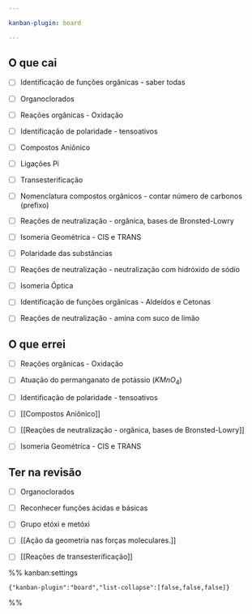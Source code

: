 ```yaml
---

kanban-plugin: board

---
```


## O que cai

- [ ] Identificação de funções orgânicas - saber todas
- [ ] Organoclorados
- [ ] Reações orgânicas - Oxidação
- [ ] Identificação de polaridade - tensoativos
- [ ] Compostos Aniônico
- [ ] Ligações Pi
- [ ] Transesterificação
- [ ] Nomenclatura compostos orgânicos - contar número de carbonos (prefixo)
- [ ] Reações de neutralização - orgânica, bases de Bronsted-Lowry
- [ ] Isomeria Geométrica - CIS e TRANS
- [ ] Polaridade das substâncias
- [ ] Reações de neutralização - neutralização com hidróxido de sódio
- [ ] Isomeria Óptica
- [ ] Identificação de funções orgânicas - Aldeídos e Cetonas
- [ ] Reações de neutralização - amina com suco de limão


## O que errei

- [ ] Reações orgânicas - Oxidação
- [ ] Atuação do permanganato de potássio ($KMnO_{4}$)
- [ ] Identificação de polaridade - tensoativos
- [ ] [[Compostos Aniônico]]
- [ ] [[Reações de neutralização - orgânica, bases de Bronsted-Lowry]]
- [ ] Isomeria Geométrica - CIS e TRANS


## Ter na revisão

- [ ] Organoclorados
- [ ] Reconhecer funções ácidas e básicas
- [ ] Grupo etóxi e metóxi
- [ ] [[Ação da geometria nas forças moleculares.]]
- [ ] [[Reações de transesterificação]]




%% kanban:settings
```
{"kanban-plugin":"board","list-collapse":[false,false,false]}
```
%%